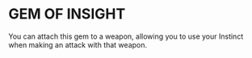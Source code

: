 # GEM OF INSIGHT

You can attach this gem to a weapon, allowing you to use your Instinct when making an attack with that weapon.